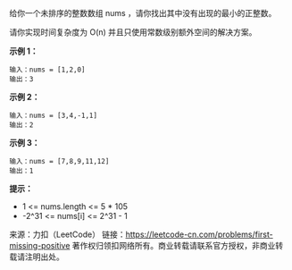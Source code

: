 给你一个未排序的整数数组 nums ，请你找出其中没有出现的最小的正整数。

请你实现时间复杂度为 O(n) 并且只使用常数级别额外空间的解决方案。


**示例 1：**
```
输入：nums = [1,2,0]
输出：3
```
**示例 2：**
```
输入：nums = [3,4,-1,1]
输出：2
```
**示例 3：**
```
输入：nums = [7,8,9,11,12]
输出：1
```


**提示：**

* 1 <= nums.length <= 5 * 105
* -2^31 <= nums[i] <= 2^31 - 1

来源：力扣（LeetCode）
链接：https://leetcode-cn.com/problems/first-missing-positive
著作权归领扣网络所有。商业转载请联系官方授权，非商业转载请注明出处。